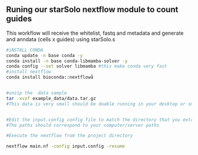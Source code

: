 
## Runing our starSolo nextflow module to count guides
This workflow will receive the whitelist, fastq and metadata and generate and anndata (cells x guides) using starSolo.s

```bash
#iNSTALL CONDA
conda update -n base conda -y 
conda install -n base conda-libmamba-solver -y
conda config --set solver libmamba #this make conda very fast
#install nextflow
conda install bioconda::nextflowå

```

```bash

#unzip the  data sample
tar -xvzf example_data/data.tar.gz
#This data is very small should be doable running in your desktop or small server
```

```bash

#Edit the input.config config file to match the directory that you extracted your data.
#The paths should correspond to your computer/server paths

```
```bash
#Execute the nextflow from the project directory

nextflow main.nf -config input.config -resume


```